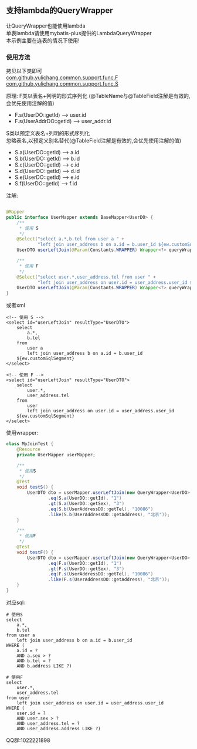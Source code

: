 ## 支持lambda的QueryWrapper

让QueryWrapper也能使用lambda  
单表lambda请使用mybatis-plus提供的LambdaQueryWrapper  
本示例主要在连表的情况下使用!

### 使用方法

拷贝以下类即可  
[com.github.yulichang.common.support.func.F]()  
[com.github.yulichang.common.support.func.S]()

原理:
F类以表名+列明的形式序列化 (@TableName与@TableField注解是有效的,会优先使用注解的值)

* F.s(UserDO::getId)  --> user.id
* F.s(UserAddrDO::getId)  --> user_addr.id

S类以预定义表名+列明的形式序列化  
忽略表名,以预定义别名替代(@TableField注解是有效的,会优先使用注解的值)

* S.a(UserDO::getId)       --> a.id
* S.b(UserDO::getId)       --> b.id
* S.c(UserDO::getId)       --> c.id
* S.d(UserDO::getId)       --> d.id
* S.e(UserDO::getId)       --> e.id
* S.f(UserDO::getId)       --> f.id

注解:

```java

@Mapper
public interface UserMapper extends BaseMapper<UserDO> {
    /**
     * 使用 S
     */
    @Select("select a.*,b.tel from user a " +
            "left join user_address b on a.id = b.user_id ${ew.customSqlSegment}")
    UserDTO userLeftJoin(@Param(Constants.WRAPPER) Wrapper<?> queryWrapper);

    /**
     * 使用 F
     */
    @Select("select user.*,user_address.tel from user " +
            "left join user_address on user.id = user_address.user_id ${ew.customSqlSegment}")
    UserDTO userLeftJoin(@Param(Constants.WRAPPER) Wrapper<?> queryWrapper);
}
```

或者xml

```
<!-- 使用 S -->
<select id="userLeftJoin" resultType="UserDTO">
    select 
        a.*, 
        b.tel
    from 
        user a
        left join user_address b on a.id = b.user_id
    ${ew.customSqlSegment}
</select>

<!-- 使用 F -->
<select id="userLeftJoin" resultType="UserDTO">
    select 
        user.*, 
        user_address.tel
    from 
        user
        left join user_address on user.id = user_address.user_id
    ${ew.customSqlSegment}
</select>
```

使用wrapper:

```java
class MpJoinTest {
    @Resource
    private UserMapper userMapper;

    /**
     * 使用S
     */
    @Test
    void testS() {
        UserDTO dto = userMapper.userLeftJoin(new QueryWrapper<UserDO>()
                .eq(S.a(UserDO::getId), "1")
                .gt(S.a(UserDO::getSex), "3")
                .eq(S.b(UserAddressDO::getTel), "10086")
                .like(S.b(UserAddressDO::getAddress), "北京"));
    }

    /**
     * 使用F
     */
    @Test
    void testF() {
        UserDTO dto = userMapper.userLeftJoin(new QueryWrapper<UserDO>()
                .eq(F.s(UserDO::getId), "1")
                .gt(F.s(UserDO::getSex), "3")
                .eq(F.s(UserAddressDO::getTel), "10086")
                .like(F.s(UserAddressDO::getAddress), "北京"));
    }
}
```

对应sql:

```
# 使用S
select 
    a.*,
    b.tel 
from user a 
    left join user_address b on a.id = b.user_id 
WHERE (
    a.id = ? 
    AND a.sex > ? 
    AND b.tel = ? 
    AND b.address LIKE ?)
    
# 使用F
select 
    user.*,
    user_address.tel 
from user 
    left join user_address on user.id = user_address.user_id 
WHERE (
    user.id = ? 
    AND user.sex > ? 
    AND user_address.tel = ? 
    AND user_address.address LIKE ?)
```

QQ群:1022221898